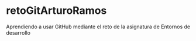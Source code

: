 # retoGitArturoRamos
Aprendiendo a usar GitHub mediante el reto de la asignatura de Entornos de desarrollo
